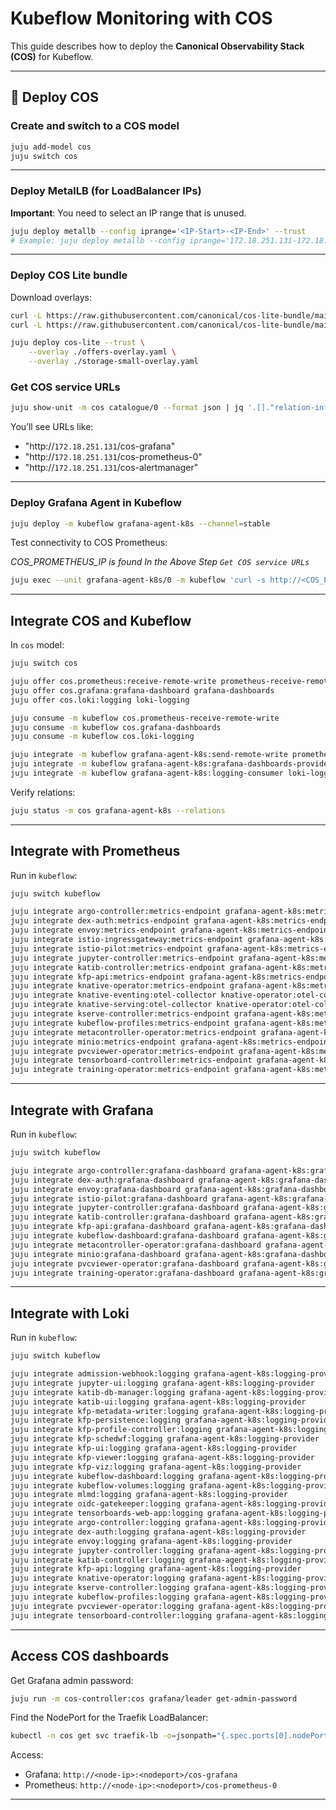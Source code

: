 # Kubeflow Monitoring with COS

This guide describes how to deploy the **Canonical Observability Stack (COS)** for Kubeflow.

---
## 🚀 Deploy COS

### Create and switch to a COS model

```bash
juju add-model cos
juju switch cos
```

---

### Deploy MetalLB (for LoadBalancer IPs)

**Important**: You need to select an IP range that is unused.

```bash
juju deploy metallb --config iprange='<IP-Start>-<IP-End>' --trust
# Example: juju deploy metallb --config iprange='172.18.251.131-172.18.251.145' --trust
```

---

### Deploy COS Lite bundle

Download overlays:

```bash
curl -L https://raw.githubusercontent.com/canonical/cos-lite-bundle/main/overlays/offers-overlay.yaml -O
curl -L https://raw.githubusercontent.com/canonical/cos-lite-bundle/main/overlays/storage-small-overlay.yaml -O

juju deploy cos-lite --trust \
    --overlay ./offers-overlay.yaml \
    --overlay ./storage-small-overlay.yaml
```


### Get COS service URLs

```bash
juju show-unit -m cos catalogue/0 --format json | jq '.[]."relation-info".[]."application-data".url | select (. != null)'
```

You’ll see URLs like:

* "http://`172.18.251.131`/cos-grafana"
* "http://`172.18.251.131`/cos-prometheus-0"
* "http://`172.18.251.131`/cos-alertmanager"

---

### Deploy Grafana Agent in Kubeflow

```bash
juju deploy -m kubeflow grafana-agent-k8s --channel=stable
```

Test connectivity to COS Prometheus:

*COS_PROMETHEUS_IP is found In the Above Step `Get COS service URLs`*

```bash
juju exec --unit grafana-agent-k8s/0 -m kubeflow 'curl -s http://<COS_PROMETHEUS_IP>/cos-prometheus-0/api/v1/status/runtimeinfo'
```

---

## Integrate COS and Kubeflow

In `cos` model:

```bash
juju switch cos
```

```bash
juju offer cos.prometheus:receive-remote-write prometheus-receive-remote-write
juju offer cos.grafana:grafana-dashboard grafana-dashboards
juju offer cos.loki:logging loki-logging

juju consume -m kubeflow cos.prometheus-receive-remote-write
juju consume -m kubeflow cos.grafana-dashboards
juju consume -m kubeflow cos.loki-logging

juju integrate -m kubeflow grafana-agent-k8s:send-remote-write prometheus-receive-remote-write
juju integrate -m kubeflow grafana-agent-k8s:grafana-dashboards-provider grafana-dashboards
juju integrate -m kubeflow grafana-agent-k8s:logging-consumer loki-logging
```

Verify relations:

```bash
juju status -m cos grafana-agent-k8s --relations
```

---

## Integrate with Prometheus

Run in `kubeflow`:

```bash
juju switch kubeflow
```

```bash
juju integrate argo-controller:metrics-endpoint grafana-agent-k8s:metrics-endpoint
juju integrate dex-auth:metrics-endpoint grafana-agent-k8s:metrics-endpoint
juju integrate envoy:metrics-endpoint grafana-agent-k8s:metrics-endpoint
juju integrate istio-ingressgateway:metrics-endpoint grafana-agent-k8s:metrics-endpoint  
juju integrate istio-pilot:metrics-endpoint grafana-agent-k8s:metrics-endpoint
juju integrate jupyter-controller:metrics-endpoint grafana-agent-k8s:metrics-endpoint
juju integrate katib-controller:metrics-endpoint grafana-agent-k8s:metrics-endpoint
juju integrate kfp-api:metrics-endpoint grafana-agent-k8s:metrics-endpoint
juju integrate knative-operator:metrics-endpoint grafana-agent-k8s:metrics-endpoint
juju integrate knative-eventing:otel-collector knative-operator:otel-collector
juju integrate knative-serving:otel-collector knative-operator:otel-collector
juju integrate kserve-controller:metrics-endpoint grafana-agent-k8s:metrics-endpoint
juju integrate kubeflow-profiles:metrics-endpoint grafana-agent-k8s:metrics-endpoint
juju integrate metacontroller-operator:metrics-endpoint grafana-agent-k8s:metrics-endpoint
juju integrate minio:metrics-endpoint grafana-agent-k8s:metrics-endpoint
juju integrate pvcviewer-operator:metrics-endpoint grafana-agent-k8s:metrics-endpoint
juju integrate tensorboard-controller:metrics-endpoint grafana-agent-k8s:metrics-endpoint
juju integrate training-operator:metrics-endpoint grafana-agent-k8s:metrics-endpoint
```

---

## Integrate with Grafana

Run in `kubeflow`:

```bash
juju switch kubeflow
```

```bash
juju integrate argo-controller:grafana-dashboard grafana-agent-k8s:grafana-dashboards-consumer
juju integrate dex-auth:grafana-dashboard grafana-agent-k8s:grafana-dashboards-consumer
juju integrate envoy:grafana-dashboard grafana-agent-k8s:grafana-dashboards-consumer
juju integrate istio-pilot:grafana-dashboard grafana-agent-k8s:grafana-dashboards-consumer
juju integrate jupyter-controller:grafana-dashboard grafana-agent-k8s:grafana-dashboards-consumer
juju integrate katib-controller:grafana-dashboard grafana-agent-k8s:grafana-dashboards-consumer
juju integrate kfp-api:grafana-dashboard grafana-agent-k8s:grafana-dashboards-consumer
juju integrate kubeflow-dashboard:grafana-dashboard grafana-agent-k8s:grafana-dashboards-consumer
juju integrate metacontroller-operator:grafana-dashboard grafana-agent-k8s:grafana-dashboards-consumer
juju integrate minio:grafana-dashboard grafana-agent-k8s:grafana-dashboards-consumer
juju integrate pvcviewer-operator:grafana-dashboard grafana-agent-k8s:grafana-dashboards-consumer
juju integrate training-operator:grafana-dashboard grafana-agent-k8s:grafana-dashboards-consumer
```

---


## Integrate with Loki

Run in `kubeflow`:

```bash
juju switch kubeflow
```

```bash
juju integrate admission-webhook:logging grafana-agent-k8s:logging-provider
juju integrate jupyter-ui:logging grafana-agent-k8s:logging-provider
juju integrate katib-db-manager:logging grafana-agent-k8s:logging-provider
juju integrate katib-ui:logging grafana-agent-k8s:logging-provider
juju integrate kfp-metadata-writer:logging grafana-agent-k8s:logging-provider
juju integrate kfp-persistence:logging grafana-agent-k8s:logging-provider
juju integrate kfp-profile-controller:logging grafana-agent-k8s:logging-provider
juju integrate kfp-schedwf:logging grafana-agent-k8s:logging-provider
juju integrate kfp-ui:logging grafana-agent-k8s:logging-provider
juju integrate kfp-viewer:logging grafana-agent-k8s:logging-provider
juju integrate kfp-viz:logging grafana-agent-k8s:logging-provider
juju integrate kubeflow-dashboard:logging grafana-agent-k8s:logging-provider
juju integrate kubeflow-volumes:logging grafana-agent-k8s:logging-provider
juju integrate mlmd:logging grafana-agent-k8s:logging-provider
juju integrate oidc-gatekeeper:logging grafana-agent-k8s:logging-provider
juju integrate tensorboards-web-app:logging grafana-agent-k8s:logging-provider
juju integrate argo-controller:logging grafana-agent-k8s:logging-provider
juju integrate dex-auth:logging grafana-agent-k8s:logging-provider
juju integrate envoy:logging grafana-agent-k8s:logging-provider
juju integrate jupyter-controller:logging grafana-agent-k8s:logging-provider
juju integrate katib-controller:logging grafana-agent-k8s:logging-provider
juju integrate kfp-api:logging grafana-agent-k8s:logging-provider
juju integrate knative-operator:logging grafana-agent-k8s:logging-provider
juju integrate kserve-controller:logging grafana-agent-k8s:logging-provider
juju integrate kubeflow-profiles:logging grafana-agent-k8s:logging-provider
juju integrate pvcviewer-operator:logging grafana-agent-k8s:logging-provider
juju integrate tensorboard-controller:logging grafana-agent-k8s:logging-provider
```

---

## Access COS dashboards

Get Grafana admin password:

```bash
juju run -m cos-controller:cos grafana/leader get-admin-password
```

Find the NodePort for the Traefik LoadBalancer:

```bash
kubectl -n cos get svc traefik-lb -o=jsonpath="{.spec.ports[0].nodePort}"
```

Access:

* Grafana: `http://<node-ip>:<nodeport>/cos-grafana`
* Prometheus: `http://<node-ip>:<nodeport>/cos-prometheus-0`

---